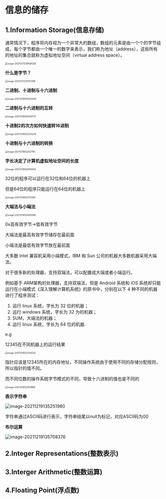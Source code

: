 # 信息的储存

## 1.Information Storage(信息存储)

通常情况下，程序将内存视为一个非常大的数组，数组的元素是由一个个的字节组成，每个字节都由一个唯一的数字来表示，我们称为地址（address），这些所有的地址的集合就称为虚拟地址空间（virtual address space）。

<img src="README.assets/image-20211217235858326.png" alt="image-20211217235858326" style="zoom:50%;" />

**什么是字节？**

<img src="README.assets/image-20211217235751398.png" alt="image-20211217235751398" style="zoom:50%;" />

**二进制、十进制与十六进制**

<img src="README.assets/image-20211218000302445.png" alt="image-20211218000302445" style="zoom:50%;" />

**二进制与十六进制的互转**

<img src="README.assets/image-20211218000430713.png" alt="image-20211218000430713" style="zoom:50%;" />

**十进制2的次方如何快速转16进制**

<img src="README.assets/image-20211218002234278.png" alt="image-20211218002234278" style="zoom:50%;" />

**十进制与十六进制的转换**

<img src="README.assets/image-20211218002427161.png" alt="image-20211218002427161" style="zoom:50%;" />

**字长决定了计算机虚拟地址空间的长度**

<img src="README.assets/image-20211218002615004.png" alt="image-20211218002615004" style="zoom:50%;" />

32位的程序可以运行在32位和64位的机器上

但是64位的程序只能运行在64位的机器上

<img src="README.assets/image-20211218002751260.png" alt="image-20211218002751260" style="zoom:50%;" />

**大端法与小端法**

<img src="README.assets/image-20211219120400586.png" alt="image-20211219120400586" style="zoom:50%;" />

0x高有效字节->低有效字节

大端法是最高有效字节储存在最前面

小端法是最低有效字节放在最前面

大多数 Intel 兼容机采用小端模式，IBM 和 Sun 公司的机器大多数机器采用大端法。

对于很多新的处理器，支持双端法，可以配置成大端或者小端运行。

例如基于 ARM架构的处理器，支持双端法，但是 Android 系统和 iOS 系统却只能运行在小端模式《深入理解计算机系统》的原书中，分别在以下 4 种不同的机器进行了程序测试：

1. 运行 linux 系统，字长为 32 位的机器；
2. 运行 windows 系统，字长为 32 为的机器；
3. SUM，大端法的机器；
4. 运行 linux 系统，字长为 64 位的机器.

e.g

12345在不同机器上的运行结果

<img src="README.assets/image-20211219122304322.png" alt="image-20211219122304322" style="zoom:50%;" />

指针应该是12345所在的内存地址，不同操作系统由于使用不同的存储分配规则，所以指针的值不同。

而不同位数的操作系统字节模式的不同，导致十六进制的值也是不同的

<img src="README.assets/image-20211219122501869.png" alt="image-20211219122501869" style="zoom:50%;" />

**表示字符串**

![image-20211219135251980](README.assets/image-20211219135251980.png)

字符串通过ASCII码进行表示，字符串结尾以null为标记，对应ASCII码为00

**布尔运算**

![image-20211219135708376](README.assets/image-20211219135708376.png)



## 2.Integer Representations(整数表示)



## 3.Interger Arithmetic(整数运算)



## 4.Floating Point(浮点数)

